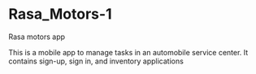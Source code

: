 # Rasa_Motors-1
Rasa motors app

This is a mobile app to manage tasks in an automobile service center. It contains sign-up, sign in, and inventory applications
